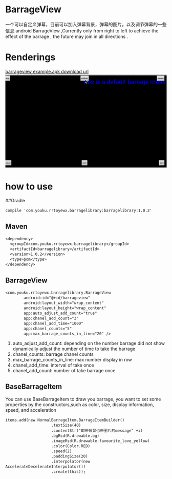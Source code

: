 # BarrageView
一个可以自定义弹幕，目前可以加入弹幕背景，弹幕的图片。以及调节弹幕的一些信息
android BarrageView ,Currently only from right to left to achieve the effect of the barrage , the future may join in all directions .

# Renderings
[barrageview example.apk download url](http://fir.im/ywlh)
![barrageView效果图](images/barrageView.gif)

# how to use
##Gradle
```
compile 'com.youku.rrtoyewx.barragelibrary:barragelibrary:1.0.2'
```
## Maven
```
<dependency>
  <groupId>com.youku.rrtoyewx.barragelibrary</groupId>
  <artifactId>barragelibrary</artifactId>
  <version>1.0.2</version>
  <type>pom</type>
</dependency>
```

## BarrageView
```
<com.youku.rrtoyewx.barragelibrary.BarrageView
        android:id="@+id/barrageview"
        android:layout_width="wrap_content"
        android:layout_height="wrap_content"
        app:auto_adjust_add_count="true"
        app:chanel_add_count="3"
        app:chanel_add_time="1000"
        app:chanel_counts="5"
        app:max_barrage_counts_in_line="20" />
```


1. auto_adjust_add_count: depending on the number barrage did not show dynamically adjust the number of time to take the barrage
2. chanel_counts: barrage chanel counts
3. max_barrage_counts_in_line: max number display in row
4. chanel_add_time: interval of take once
5. chanel_add_count: number of take barrage once

## BaseBarrageItem 
You can use BaseBarrageItem to draw you barrage, you want to set some properties by the constructors,such as color, size, display information, speed, and acceleration

```
items.add(new NormalBarrageItem.BarrageItemBuilder()
                    .textSize(40)
                    .contentStr("即带背景也带图片的message" +i)
                    .bgRsd(R.drawable.bg)
                    .imageRsd(R.drawable.favourite_love_yellow)
                    .color(Color.RED)
                    .speed(2)
                    .paddingSize(20)
                    .interpolator(new AccelerateDecelerateInterpolator())
                    .create(this));

```
